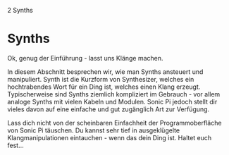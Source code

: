 2 Synths

# Synths

Ok, genug der Einführung - lasst uns Klänge machen.

In diesem Abschnitt besprechen wir, wie man Synths ansteuert und manipuliert. Synth ist die Kurzform von Synthesizer, welches ein hochtrabendes Wort für ein Ding ist, welches einen Klang erzeugt. Typischerweise sind Synths ziemlich kompliziert im Gebrauch - vor allem analoge Synths mit vielen Kabeln und Modulen. Sonic Pi jedoch stellt dir vieles davon auf eine einfache und gut zugänglich Art zur Verfügung.

Lass dich nicht von der scheinbaren Einfachheit der Programmoberfläche von Sonic Pi täuschen. Du kannst sehr tief in ausgeklügelte Klangmanipulationen eintauchen - wenn das dein Ding ist. Haltet euch fest...
